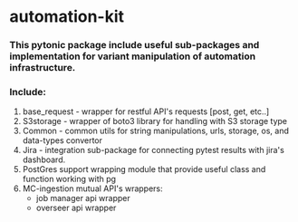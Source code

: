# automation-kit

### This pytonic package include useful sub-packages and implementation for variant manipulation of automation infrastructure.

### Include:
1. base_request - wrapper for restful API's requests [post, get, etc..]
2. S3storage - wrapper of boto3 library for handling with S3 storage type
3. Common - common utils for string manipulations, urls, storage, os, and data-types convertor
4. Jira - integration sub-package for connecting pytest results with jira's dashboard.
5. PostGres support wrapping module that provide useful class and function working with pg
6. MC-ingestion mutual API's wrappers:
    * job manager api wrapper
    * overseer api wrapper
